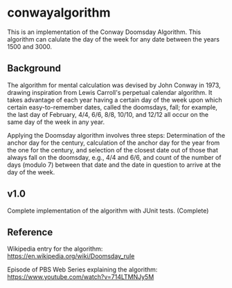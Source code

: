 # conwayalgorithm
This is an implementation of the Conway Doomsday Algorithm. This algorithm can calulate the day of the week for any date between the years 1500 and 3000. 

## Background
The algorithm for mental calculation was devised by John Conway in 1973, drawing inspiration from Lewis Carroll's perpetual calendar algorithm. It takes advantage of each year having a certain day of the week upon which certain easy-to-remember dates, called the doomsdays, fall; for example, the last day of February, 4/4, 6/6, 8/8, 10/10, and 12/12 all occur on the same day of the week in any year.

Applying the Doomsday algorithm involves three steps: Determination of the anchor day for the century, calculation of the anchor day for the year from the one for the century, and selection of the closest date out of those that always fall on the doomsday, e.g., 4/4 and 6/6, and count of the number of days (modulo 7) between that date and the date in question to arrive at the day of the week.

## v1.0
Complete implementation of the algorithm with JUnit tests. (Complete)

## Reference

Wikipedia entry for the algorithm:
https://en.wikipedia.org/wiki/Doomsday_rule

Episode of PBS Web Series explaining the algorithm:
https://www.youtube.com/watch?v=714LTMNJy5M

